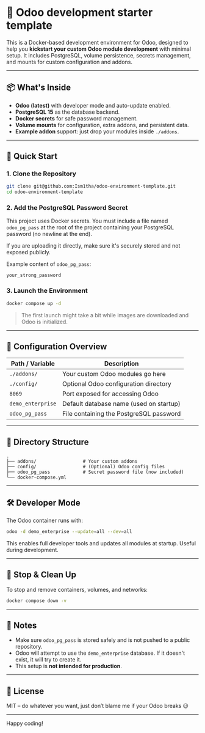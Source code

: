 # 🚀 Odoo development starter template

This is a Docker-based development environment for Odoo, designed to help you **kickstart your custom Odoo module development** with minimal setup. It includes PostgreSQL, volume persistence, secrets management, and mounts for custom configuration and addons.

---

## 📦 What's Inside

- **Odoo (latest)** with developer mode and auto-update enabled.
- **PostgreSQL 15** as the database backend.
- **Docker secrets** for safe password management.
- **Volume mounts** for configuration, extra addons, and persistent data.
- **Example addon** support: just drop your modules inside `./addons`.

---

## 🚀 Quick Start

### 1. Clone the Repository

```bash
git clone git@github.com:Ism1tha/odoo-environment-template.git
cd odoo-environment-template
```

### 2. Add the PostgreSQL Password Secret

This project uses Docker secrets. You must include a file named `odoo_pg_pass` at the root of the project containing your PostgreSQL password (no newline at the end).

If you are uploading it directly, make sure it's securely stored and not exposed publicly.

Example content of `odoo_pg_pass`:

```
your_strong_password
```

### 3. Launch the Environment

```bash
docker compose up -d
```

> The first launch might take a bit while images are downloaded and Odoo is initialized.

---

## 🔧 Configuration Overview

| Path / Variable   | Description                             |
| ----------------- | --------------------------------------- |
| `./addons/`       | Your custom Odoo modules go here        |
| `./config/`       | Optional Odoo configuration directory   |
| `8069`            | Port exposed for accessing Odoo         |
| `demo_enterprise` | Default database name (used on startup) |
| `odoo_pg_pass`    | File containing the PostgreSQL password |

---

## 📂 Directory Structure

```
.
├── addons/                 # Your custom addons
├── config/                 # (Optional) Odoo config files
├── odoo_pg_pass            # Secret password file (now included)
└── docker-compose.yml
```

---

## 🛠️ Developer Mode

The Odoo container runs with:

```bash
odoo -d demo_enterprise --update=all --dev=all
```

This enables full developer tools and updates all modules at startup. Useful during development.

---

## 🧼 Stop & Clean Up

To stop and remove containers, volumes, and networks:

```bash
docker compose down -v
```

---

## 📣 Notes

- Make sure `odoo_pg_pass` is stored safely and is not pushed to a public repository.
- Odoo will attempt to use the `demo_enterprise` database. If it doesn't exist, it will try to create it.
- This setup is **not intended for production**.

---

## 📄 License

MIT – do whatever you want, just don’t blame me if your Odoo breaks 😉

---

Happy coding!
